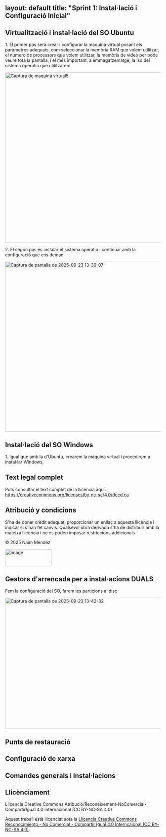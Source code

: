 layout: default
title: "Sprint 1: Instal·lació i Configuració Inicial"
---

## Virtualització i instal·lació del SO Ubuntu
<p>1. El primer pas serà crear i configurar la maquina virtual posant els paràmetres adequats, com seleccionar la memòria RAM que volem utilitzar, el número de processors que volem utilitzar, la memòria de video per pode veure tota la pantalla, i el més important, a emmagatzematge, la iso del sistema operatiu que utilitzarem</p>
<img width="600" height="550" alt="Captura de maquina virtual5" src="https://github.com/user-attachments/assets/189d2a14-aa5a-46ce-bc65-61060cf1df55" />
<p>2. El segon pas és instalar el sistema operatiu i continuar amb la configuració que ens demani</p>
<img width="600" height="550" alt="Captura de pantalla de 2025-09-23 13-30-07" src="https://github.com/user-attachments/assets/bf7b1c3a-4d5f-4b5f-b0b5-044f2f5f3330" />

## Instal·lació del SO Windows
<p>1. Igual que amb la d'Ubuntu, crearem la màquina virtual i procedirem a instal·lar Windows, </p>
 



## Text legal complet

Pots consultar el text complet de la llicéncia aquí:  
https://creativecommons.org/licenses/by-nc-sa/4.0/deed.ca

## Atribució y condicions

S'ha de donar crèdit adequat, proporcionar un enllaç a aquesta llicència i indicar si s'han fet canvis. Qualsevol obra derivada s'ha de distribuir amb la mateixa llicència i no es poden imposar restriccions addicionals.

© 2025 Naim Méndez

<img width="150" height="55" alt="image" src="https://github.com/user-attachments/assets/72a85103-32a0-42da-8952-a7a7060df3d5" />



## Gestors d'arrencada per a instal·acions DUALS
<p>Fem la configuració del SO, farem les particions al disc</p>
<img width="550" height="424" alt="Captura de pantalla de 2025-09-23 13-42-32" src="https://github.com/user-attachments/assets/5fb2e1fc-5282-494f-aee5-d2e70b9e1291" />

## Punts de restauració

## Configuració de xarxa

## Comandes generals i instal·lacions

## Llicènciament
Llicencia Creative Commons Atribució/Reconeixement-NoComercial-CompartirIgual 4.0 Internacional (CC BY-NC-SA 4.0)

Aquest treball està llicenciat sota la [Llicencia Creative Commons Reconocimiento - No Comercial - Compartir Igual 4.0 Interncaional (CC BY-NC-SA 4.0)](https://creativecommons.org/licenses/by-nc-sa/4.0/deed.ca).
